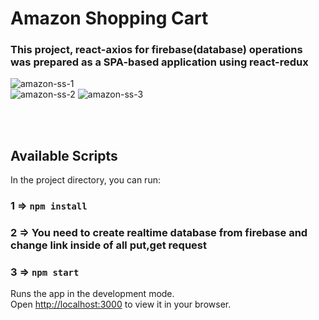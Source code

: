 # Amazon Shopping Cart 


<h3>This project, react-axios for firebase(database) operations was prepared as a SPA-based application using react-redux </h3>

![amazon-ss-1](https://user-images.githubusercontent.com/73909361/184494115-c47a61cc-7bff-4bb0-a079-b50bda1bcbf0.png)
<br/>
![amazon-ss-2](https://user-images.githubusercontent.com/73909361/184494132-41503731-ee61-42a9-9adb-24a03fd4f2e1.png)
![amazon-ss-3](https://user-images.githubusercontent.com/73909361/184494151-703fe4fa-1525-4122-baf5-91722339e9b7.png)

<br/>
<br/>

 

## Available Scripts

In the project directory, you can run:
### 1 => `npm install`
### 2 => You need to create realtime database from firebase and change link inside of all put,get request
### 3 => `npm start`


Runs the app in the development mode.\
Open [http://localhost:3000](http://localhost:3000) to view it in your browser.

 

 

